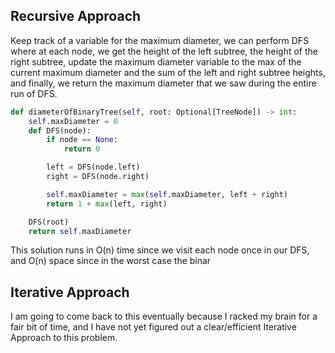 ## Recursive Approach
Keep track of a variable for the maximum diameter, we can perform DFS where at each node, we get the height of the left subtree, the height of the right subtree, update the maximum diameter variable to the max of the current maximum diameter and the sum of the left and right subtree heights, and finally, we return the maximum diameter that we saw during the entire run of DFS.
``` python
def diameterOfBinaryTree(self, root: Optional[TreeNode]) -> int:
	self.maxDiameter = 0
	def DFS(node):
		if node == None:
			return 0

		left = DFS(node.left)
		right = DFS(node.right)

		self.maxDiameter = max(self.maxDiameter, left + right)
		return 1 + max(left, right)

	DFS(root)
	return self.maxDiameter
```
This solution runs in O(n) time since we visit each node once in our DFS, and O(n) space since in the worst case the binar
## Iterative Approach
I am going to come back to this eventually because I racked my brain for a fair bit of time, and I have not yet figured out a clear/efficient Iterative Approach to this problem.